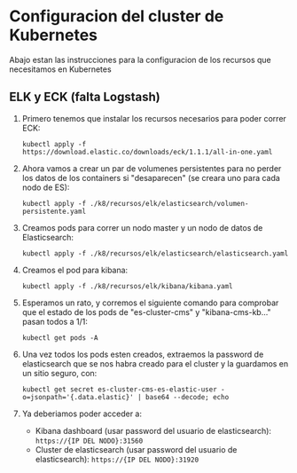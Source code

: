 # Configuracion del cluster de Kubernetes

Abajo estan las instrucciones para la configuracion de los recursos que necesitamos en Kubernetes

## ELK y ECK (falta Logstash)

1. Primero tenemos que instalar los recursos necesarios para poder correr ECK:

    `kubectl apply -f https://download.elastic.co/downloads/eck/1.1.1/all-in-one.yaml`

2. Ahora vamos a crear un par de volumenes persistentes para no perder los datos de los containers si "desaparecen" (se creara uno para cada nodo de ES):

    `kubectl apply -f ./k8/recursos/elk/elasticsearch/volumen-persistente.yaml`
    
3. Creamos pods para correr un nodo master y un nodo de datos de Elasticsearch:

    `kubectl apply -f ./k8/recursos/elk/elasticsearch/elasticsearch.yaml`

4. Creamos el pod para kibana:

    `kubectl apply -f ./k8/recursos/elk/kibana/kibana.yaml`
    
6. Esperamos un rato, y corremos el siguiente comando para comprobar que el estado de los pods de "es-cluster-cms" y "kibana-cms-kb..." pasan todos a 1/1:

    `kubectl get pods -A`

8. Una vez todos los pods esten creados, extraemos la password de elasticsearch que se nos habra creado para el cluster y la guardamos en un sitio seguro, con:
    
    `kubectl get secret es-cluster-cms-es-elastic-user -o=jsonpath='{.data.elastic}' | base64 --decode; echo`

10. Ya deberiamos poder acceder a:

    - Kibana dashboard (usar password del usuario de elasticsearch): `https://{IP DEL NODO}:31560`
    - Cluster de elasticsearch (usar password del usuario de elasticsearch): `https://{IP DEL NODO}:31920`